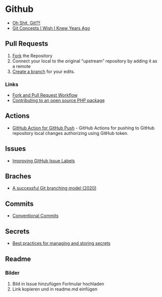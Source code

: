 # Github

- [Oh Shit, Git!?!](https://ohshitgit.com/)
- [Git Concepts I Wish I Knew Years Ago ](https://dev.to/g_abud/advanced-git-reference-1o9j)

## Pull Requests

1. [Fork](https://guides.github.com/activities/forking/) the Repository
2. Connect your local to the original “upstream” repository by adding it as a remote
3. [Create a branch](https://guides.github.com/introduction/flow/) for your edits.

### Links

- [Fork and Pull Request Workflow](https://github.com/susam/gitpr)
- [Contributing to an open source PHP package](https://johnbraun.blog/posts/contributing-to-a-PHP-package)

## Actions

- [GitHub Action for GitHub Push](https://github.com/ad-m/github-push-action) - GitHub Actions for pushing to GitHub repository local changes authorizing using GitHub token.

## Issues

- [Improving GitHub Issue Labels](http://karolis.koncevicius.lt/posts/improving_github_issue_labels/)

## Braches

- [A successful Git branching model (2020)](https://nvie.com/posts/a-successful-git-branching-model/)

## Commits

- [Conventional Commits](https://www.conventionalcommits.org/)

## Secrets

- [Best practices for managing and storing secrets](https://blog.gitguardian.com/secrets-api-management/)

## Readme

### Bilder

1. Bild in Issue hinzufügen Forlmular hochladen
2. Link kopieren und in readme.md einfügen



